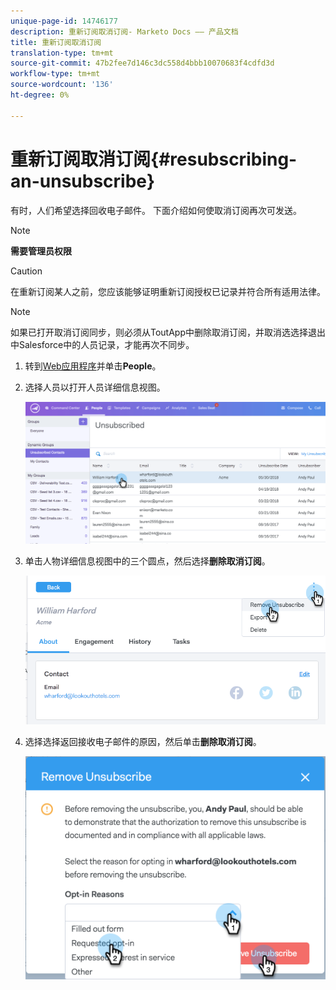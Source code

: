```yaml
---
unique-page-id: 14746177
description: 重新订阅取消订阅- Marketo Docs —— 产品文档
title: 重新订阅取消订阅
translation-type: tm+mt
source-git-commit: 47b2fee7d146c3dc558d4bbb10070683f4cdfd3d
workflow-type: tm+mt
source-wordcount: '136'
ht-degree: 0%

---
```



# 重新订阅取消订阅{#resubscribing-an-unsubscribe}

有时，人们希望选择回收电子邮件。 下面介绍如何使取消订阅再次可发送。

>[!NOTE]
>
>**需要管理员权限**

>[!CAUTION]
>
>在重新订阅某人之前，您应该能够证明重新订阅授权已记录并符合所有适用法律。

>[!NOTE]
>
>如果已打开取消订阅同步，则必须从ToutApp中删除取消订阅，并取消选选择退出中Salesforce中的人员记录，才能再次不同步。

1. 转到[Web应用程序](http://toutapp.com/login)并单击&#x200B;**People**。
1. 选择人员以打开人员详细信息视图。

   ![](assets/two.png)

1. 单击人物详细信息视图中的三个圆点，然后选择&#x200B;**删除取消订阅**。

   ![](assets/three.png)

1. 选择选择返回接收电子邮件的原因，然后单击&#x200B;**删除取消订阅**。

   ![](assets/four.png)

